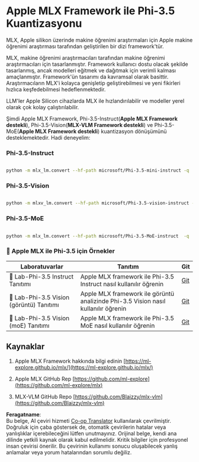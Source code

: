 <!--
CO_OP_TRANSLATOR_METADATA:
{
  "original_hash": "ec5e22bbded16acb7bdb9fa568ab5781",
  "translation_date": "2025-05-09T13:44:09+00:00",
  "source_file": "md/01.Introduction/04/UsingAppleMLXQuantifyingPhi.md",
  "language_code": "tr"
}
-->
# **Apple MLX Framework ile Phi-3.5 Kuantizasyonu**

MLX, Apple silikon üzerinde makine öğrenimi araştırmaları için Apple makine öğrenimi araştırması tarafından geliştirilen bir dizi framework'tür.

MLX, makine öğrenimi araştırmacıları tarafından makine öğrenimi araştırmacıları için tasarlanmıştır. Framework kullanıcı dostu olacak şekilde tasarlanmış, ancak modelleri eğitmek ve dağıtmak için verimli kalması amaçlanmıştır. Framework'ün tasarımı da kavramsal olarak basittir. Araştırmacıların MLX'i kolayca genişletip geliştirebilmesi ve yeni fikirleri hızlıca keşfedebilmesi hedeflenmektedir.

LLM'ler Apple Silicon cihazlarda MLX ile hızlandırılabilir ve modeller yerel olarak çok kolay çalıştırılabilir.

Şimdi Apple MLX Framework, Phi-3.5-Instruct(**Apple MLX Framework destekli**), Phi-3.5-Vision(**MLX-VLM Framework destekli**) ve Phi-3.5-MoE(**Apple MLX Framework destekli**) kuantizasyon dönüşümünü desteklemektedir. Hadi deneyelim:

### **Phi-3.5-Instruct**

```bash

python -m mlx_lm.convert --hf-path microsoft/Phi-3.5-mini-instruct -q

```

### **Phi-3.5-Vision**

```bash

python -m mlxv_lm.convert --hf-path microsoft/Phi-3.5-vision-instruct -q

```

### **Phi-3.5-MoE**

```bash

python -m mlx_lm.convert --hf-path microsoft/Phi-3.5-MoE-instruct  -q

```

### **🤖 Apple MLX ile Phi-3.5 için Örnekler**

| Laboratuvarlar    | Tanıtım | Git |
| -------- | ------- |  ------- |
| 🚀 Lab-Phi-3.5 Instruct Tanıtımı  | Apple MLX framework ile Phi-3.5 Instruct nasıl kullanılır öğrenin   |  [Git](../../../../../code/09.UpdateSamples/Aug/mlx-phi35-instruct.ipynb)    |
| 🚀 Lab-Phi-3.5 Vision (görüntü) Tanıtımı | Apple MLX framework ile görüntü analizinde Phi-3.5 Vision nasıl kullanılır öğrenin     |  [Git](../../../../../code/09.UpdateSamples/Aug/mlx-phi35-vision.ipynb)    |
| 🚀 Lab-Phi-3.5 Vision (moE) Tanıtımı   | Apple MLX framework ile Phi-3.5 MoE nasıl kullanılır öğrenin  |  [Git](../../../../../code/09.UpdateSamples/Aug/mlx-phi35-moe.ipynb)    |

## **Kaynaklar**

1. Apple MLX Framework hakkında bilgi edinin [https://ml-explore.github.io/mlx/](https://ml-explore.github.io/mlx/)

2. Apple MLX GitHub Rep [https://github.com/ml-explore](https://github.com/ml-explore/mlx)

3. MLX-VLM GitHub Repo [https://github.com/Blaizzy/mlx-vlm](https://github.com/Blaizzy/mlx-vlm)

**Feragatname**:  
Bu belge, AI çeviri hizmeti [Co-op Translator](https://github.com/Azure/co-op-translator) kullanılarak çevrilmiştir. Doğruluk için çaba göstersek de, otomatik çevirilerin hatalar veya yanlışlıklar içerebileceğini lütfen unutmayınız. Orijinal belge, kendi ana dilinde yetkili kaynak olarak kabul edilmelidir. Kritik bilgiler için profesyonel insan çevirisi önerilir. Bu çevirinin kullanımı sonucu oluşabilecek yanlış anlamalar veya yorum hatalarından sorumlu değiliz.
